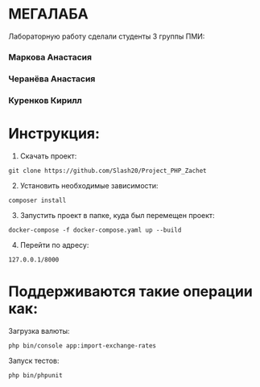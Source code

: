 # МЕГАЛАБА

Лабораторную работу сделали студенты 3 группы ПМИ:
### Маркова Анастасия 
### Черанёва Анастасия
### Куренков Кирилл

# Инструкция:

1. Скачать проект:

```
git clone https://github.com/Slash20/Project_PHP_Zachet
```

2. Установить необходимые зависимости:

```
composer install
```

3. Запустить проект в папке, куда был перемещен проект:

```
docker-compose -f docker-compose.yaml up --build
```

4. Перейти по адресу:

```
127.0.0.1/8000
```

# Поддерживаются такие операции как:

Загрузка валюты:

```
php bin/console app:import-exchange-rates
```

Запуск тестов:

```
php bin/phpunit
```